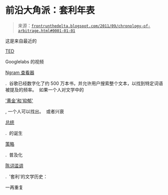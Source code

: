 <!--yml

category: 未分类

日期：2024-05-12 23:33:16

-->

# 前沿大角派：套利年表

> 来源：[`frontrunthedelta.blogspot.com/2011/09/chronology-of-arbitrage.html#0001-01-01`](https://frontrunthedelta.blogspot.com/2011/09/chronology-of-arbitrage.html#0001-01-01)

这是来自最近的

[TED](http://www.ted.com/talks/what_we_learned_from_5_million_books.html)

Googlelabs 的视频

[Ngram 查看器](http://ngrams.googlelabs.com/)

.  谷歌已经数字化了约 500 万本书，并允许用户搜索整个文本，以找到特定词语被提及的频率。  如果一个人对文学中的

['黄金'和'抑郁'](http://ngrams.googlelabs.com/graph?content=gold%2Cdepression&year_start=1800&year_end=2008&corpus=0&smoothing=1)

, 一个人可以找出。  或者兴衰

[总统](http://ngrams.googlelabs.com/graph?content=nixon%2C+kennedy%2C+obama&year_start=1900&year_end=2008&corpus=0&smoothing=1)

.  的诞生

[策略](http://ngrams.googlelabs.com/graph?content=triangular+arbitrage&year_start=1800&year_end=2008&corpus=0&smoothing=3)

.  普及化

[陈词滥调](http://ngrams.googlelabs.com/graph?content=paradigm+shift&year_start=1800&year_end=2008&corpus=0&smoothing=3)

.  '套利'的文学历史：

一再重复
